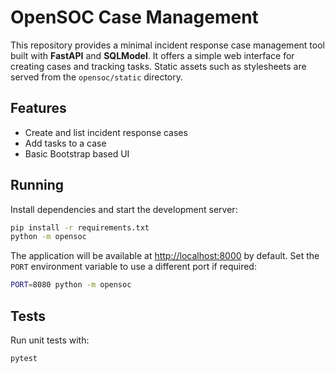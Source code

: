 # OpenSOC Case Management

This repository provides a minimal incident response case management tool built
with **FastAPI** and **SQLModel**. It offers a simple web interface for creating
cases and tracking tasks. Static assets such as stylesheets are served from the
`opensoc/static` directory.

## Features
- Create and list incident response cases
- Add tasks to a case
- Basic Bootstrap based UI

## Running
Install dependencies and start the development server:

```bash
pip install -r requirements.txt
python -m opensoc
```

The application will be available at [http://localhost:8000](http://localhost:8000) by default.
Set the `PORT` environment variable to use a different port if required:

```bash
PORT=8080 python -m opensoc
```

## Tests
Run unit tests with:

```bash
pytest
```
